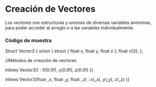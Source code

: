 # Creación de Vectores

Los vectores son estructuras y uniones de diversas variables anónimas, para poder acceder al arreglo o a las variables individualmente.

### Código de muestra

Struct Vector3 {
union {
struct {
float x,
float y,
float z
};
float v[3];
};

//Métodos de creación de vectores

inlines Vector3() : X(0.0f), y(0.0f), z(0.0f) {}

inlines Vector3(float _x, float _y, float _z) : x(_x), y(_y), z(_z) {}